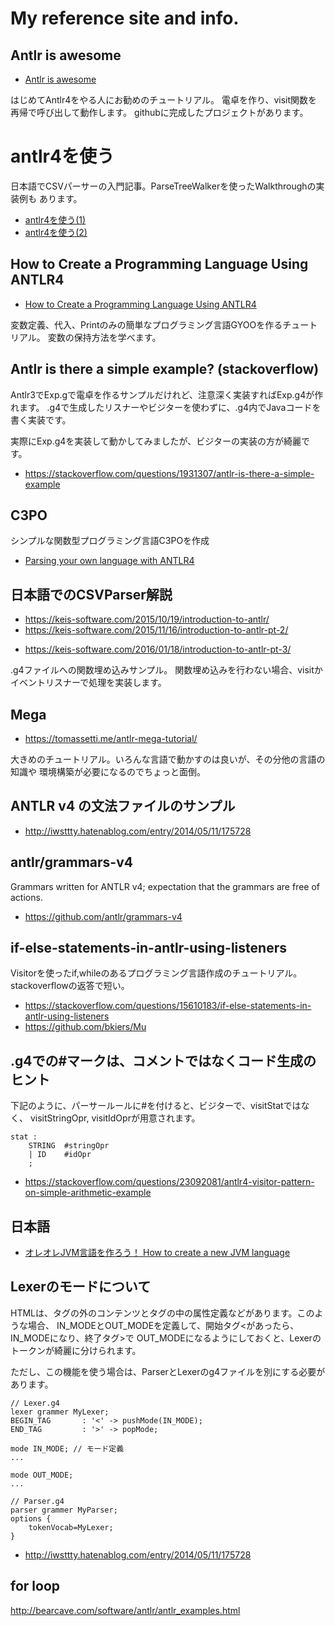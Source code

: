 # My reference site and info.

## Antlr is awesome 

- [Antlr is awesome](http://niels.nu/blog/2015/antlr-is-awesome.html)

はじめてAntlr4をやる人にお勧めのチュートリアル。
電卓を作り、visit関数を再帰で呼び出して動作します。
githubに完成したプロジェクトがあります。

# antlr4を使う

日本語でCSVパーサーの入門記事。ParseTreeWalkerを使ったWalkthroughの実装例も
あります。

- [antlr4を使う(1)](http://blog.seamark.co.jp/?p=353)
- [antlr4を使う(2)](http://blog.seamark.co.jp/?p=392) 

## How to Create a Programming Language Using ANTLR4

- [How to Create a Programming Language Using ANTLR4](https://progur.com/2016/09/how-to-create-language-using-antlr4.html)

変数定義、代入、Printのみの簡単なプログラミング言語GYOOを作るチュートリアル。
変数の保持方法を学べます。

## Antlr is there a simple example? (stackoverflow)

Antlr3でExp.gで電卓を作るサンプルだけれど、注意深く実装すればExp.g4が作れます。
.g4で生成したリスナーやビジターを使わずに、.g4内でJavaコードを書く実装です。

実際にExp.g4を実装して動かしてみましたが、ビジターの実装の方が綺麗です。

- https://stackoverflow.com/questions/1931307/antlr-is-there-a-simple-example

## C3PO

シンプルな関数型プログラミング言語C3POを作成

- [Parsing your own language with ANTLR4](https://medium.com/@fwouts/a-quick-intro-to-antlr4-5f4f35719823)

## 日本語でのCSVParser解説

- https://keis-software.com/2015/10/19/introduction-to-antlr/
- https://keis-software.com/2015/11/16/introduction-to-antlr-pt-2/


* https://keis-software.com/2016/01/18/introduction-to-antlr-pt-3/

.g4ファイルへの関数埋め込みサンプル。
関数埋め込みを行わない場合、visitかイベントリスナーで処理を実装します。

## Mega
 
- https://tomassetti.me/antlr-mega-tutorial/

大きめのチュートリアル。いろんな言語で動かすのは良いが、その分他の言語の知識や
環境構築が必要になるのでちょっと面倒。

## ANTLR v4 の文法ファイルのサンプル

- http://iwsttty.hatenablog.com/entry/2014/05/11/175728

## antlr/grammars-v4 

Grammars written for ANTLR v4; expectation that the grammars are 
free of actions.

- https://github.com/antlr/grammars-v4

## if-else-statements-in-antlr-using-listeners

Visitorを使ったif,whileのあるプログラミング言語作成のチュートリアル。stackoverflowの返答で短い。

- https://stackoverflow.com/questions/15610183/if-else-statements-in-antlr-using-listeners
- https://github.com/bkiers/Mu

## .g4での#マークは、コメントではなくコード生成のヒント

下記のように、パーサールールに#を付けると、ビジターで、visitStatではなく、
visitStringOpr, visitIdOprが用意されます。
```g4
stat :
	STRING  #stringOpr
	| ID    #idOpr
	;
```

- https://stackoverflow.com/questions/23092081/antlr4-visitor-pattern-on-simple-arithmetic-example

## 日本語

- [オレオレJVM言語を作ろう！ How to create a new JVM language](https://www.sakatakoichi.com/entry/2017/07/18/193000) 

## Lexerのモードについて

HTMLは、タグの外のコンテンツとタグの中の属性定義などがあります。このような場合、
IN_MODEとOUT_MODEを定義して、開始タグ<があったら、IN_MODEになり、終了タグ>で
OUT_MODEになるようにしておくと、Lexerのトークンが綺麗に分けられます。

ただし、この機能を使う場合は、ParserとLexerのg4ファイルを別にする必要があります。


```g4
// Lexer.g4
lexer grammer MyLexer;
BEGIN_TAG		: '<' -> pushMode(IN_MODE);
END_TAG			: '>' -> popMode;

mode IN_MODE; // モード定義
...

mode OUT_MODE;
...
```

```g4
// Parser.g4
parser grammer MyParser;
options {
	tokenVocab=MyLexer;
}

```

- http://iwsttty.hatenablog.com/entry/2014/05/11/175728

## for loop
http://bearcave.com/software/antlr/antlr_examples.html
